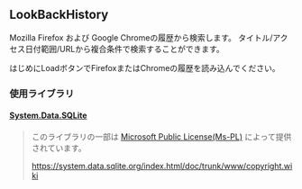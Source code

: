 LookBackHistory
--

Mozilla Firefox および Google Chromeの履歴から検索します。
タイトル/アクセス日付範囲/URLから複合条件で検索することができます。

はじめにLoadボタンでFirefoxまたはChromeの履歴を読み込んでください。

### 使用ライブラリ

#### [System.Data.SQLite](https://system.data.sqlite.org/)

> このライブラリの一部は [Microsoft Public License(Ms-PL)](http://opensource.org/licenses/ms-pl) によって提供されています。
> 
> <https://system.data.sqlite.org/index.html/doc/trunk/www/copyright.wiki>

